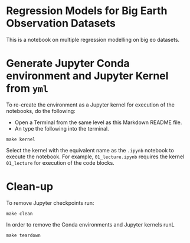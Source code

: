<!-- [![Binder](https://mybinder.org/badge_logo.svg)](https://mybinder.org/v2/gh/Martin Schobben/big_eo_models/main) -->

# Regression Models for Big Earth Observation Datasets 

This is a notebook on multiple regression modelling on big eo datasets.

# Generate Jupyter Conda environment and Jupyter Kernel from `yml`

To re-create the environment as a Jupyter kernel for execution of the notebooks, do the following:

- Open a Terminal from the same level as this Markdown README file.
- An type the following into the terminal.

```
make kernel
```

Select the kernel with the equivalent name as the `.ipynb` notebook to execute the notebook. For example, `01_lecture.ipynb` requires the kernel `01_lecture` for execution of the code blocks.

# Clean-up

To remove Jupyter checkpoints run:

```
make clean
```

In order to remove the Conda environments and Jupyter kernels runL

```
make teardown
```

